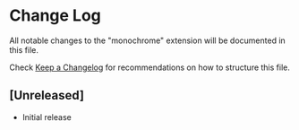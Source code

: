 # Change Log

All notable changes to the "monochrome" extension will be documented in this file.

Check [Keep a Changelog](http://keepachangelog.com/) for recommendations on how to structure this file.

## [Unreleased]

- Initial release
